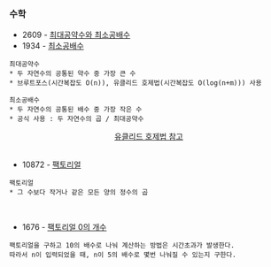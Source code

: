 ### 수학

* 2609 - [최대공약수와 최소공배수](https://www.acmicpc.net/problem/2609)
* 1934 - [최소공배수](https://www.acmicpc.net/problem/1934) 
```
최대공약수 
* 두 자연수의 공통된 약수 중 가장 큰 수
* 브루트포스(시간복잡도 O(n)), 유클리드 호제법(시간복잡도 O(log(n+m))) 사용

최소공배수
* 두 자연수의 공통된 배수 중 가장 작은 수
* 공식 사용 : 두 자연수의 곱 / 최대공약수
```
<div style="text-align:center">
<a href="https://velog.io/@soyeon207/%EC%B5%9C%EB%8C%80%EA%B3%B5%EC%95%BD%EC%88%98GCD-%EC%B5%9C%EC%86%8C%EA%B3%B5%EB%B0%B0%EC%88%98LCM-%EA%B3%BC-%EC%9C%A0%ED%81%B4%EB%A6%AC%EB%93%9C-%EC%95%8C%EA%B3%A0%EB%A6%AC%EC%A6%98Euclidean-algorithm#%EC%9C%A0%ED%81%B4%EB%A6%AC%EB%93%9C-%ED%98%B8%EC%A0%9C%EB%B2%95%EC%9D%84-%EC%82%AC%EC%9A%A9%ED%95%B4%EC%84%9C-%EA%B5%AC%ED%95%98%EB%8A%94-%EB%B0%A9%EB%B2%95">유클리드 호제법 참고</a>
</div>

<br/>

* 10872 - [팩토리얼](https://www.acmicpc.net/problem/10872)
```
팩토리얼
* 그 수보다 작거나 같은 모든 양의 정수의 곱
```

<br/>

* 1676 - [팩토리얼 0의 개수](https://www.acmicpc.net/problem/1676)
```
팩토리얼을 구하고 10의 배수로 나눠 계산하는 방법은 시간초과가 발생한다.
따라서 n이 입력되었을 때, n이 5의 배수로 몇번 나눠질 수 있는지 구한다.
```

<br/>


